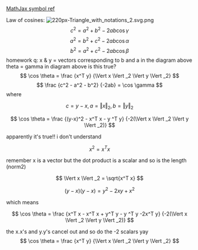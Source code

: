[MathJax symbol ref](https://bearnok.com/grva/en/knowledge/software/mathjax)

Law of cosines:
![220px-Triangle_with_notations_2.svg.png](https://upload.wikimedia.org/wikipedia/commons/thumb/4/49/Triangle_with_notations_2.svg/220px-Triangle_with_notations_2.svg.png)
$$ c^2 = a^2 + b^2 - 2ab\cos \gamma $$
$$ a^2 = b^2 + c^2 - 2ab\cos \alpha  $$
$$ b^2 = a^2 + c^2 - 2ab\cos \beta  $$
homework q: 
x & y = vectors corresponding to b and a in the diagram above 
theta = gamma in diagram above
is this true?
$$ \cos \theta = \frac {x^T y} {\Vert x \Vert _2 \Vert y \Vert _2} $$ $$ \frac {c^2 - a^2 - b^2} {-2ab} = \cos \gamma $$
where

$$ c = y - x, a = \Vert x \Vert _2, b = \Vert y \Vert _2 $$

$$ \cos \theta = \frac {(y-x)^2 - x^T x - y ^T y} {-2(\Vert x \Vert _2 \Vert y \Vert _2)} $$

apparently it's true!! i don't understand

$$ x^2 = x^T x $$

remember x is a vector but the dot product is a scalar and so is the length (norm2)

$$ \Vert x \Vert _2 = \sqrt{x^T x} $$

$$ (y-x)(y-x) = y^2 -2xy + x^2 $$

which means

$$ \cos \theta = \frac {x^T x - x^T x + y^T y - y ^T y -2x^T y} {-2(\Vert x \Vert _2 \Vert y \Vert _2)} $$

the x.x's and y.y's cancel out and so do the -2 scalars yay
$$ \cos \theta = \frac {x^T y} {\Vert x \Vert _2 \Vert y \Vert _2} $$
